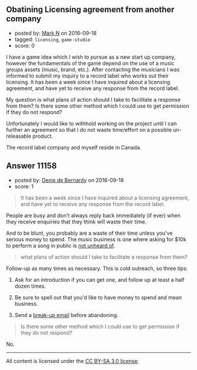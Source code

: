 ## Obatining Licensing agreement from another company

- posted by: [Mark N](https://stackexchange.com/users/4800590/mark-n) on 2016-09-18
- tagged: `licensing`, `game-studio`
- score: 0

I have a game idea which I wish to pursue as a new start up company, however the fundamentals of the game depend on the use of a music groups assets (music, brand, etc.). After contacting the musicians I was informed to submit my inquiry to a record label who works out their licensing.
It has been a week since I have inquired about a licensing agreement, and have yet to receive any response from the record label. 

My question is what plans of action should I take to facilitate a response from them? Is there some other method which I could use to get permission if they do not respond?

Unfortunately I would like to withhold working on the project until I can further an agreement so that I do not waste time/effort on a possible un-releasable product.

The record label company and myself reside in Canada.


## Answer 11158

- posted by: [Denis de Bernardy](https://stackexchange.com/users/182468/denis-de-bernardy) on 2016-09-18
- score: 1

> It has been a week since I have inquired about a licensing agreement, and have yet to receive any response from the record label.

People are busy and don't always reply back immediately (if ever) when they receive enquiries that they think will waste their time.

And to be blunt, you probably are a waste of their time unless you've serious money to spend. The music business is one where asking for $10k to perform a song in public is [not unheard of](https://en.wikipedia.org/wiki/Happy_Birthday_to_You#Public_performances).

> what plans of action should I take to facilitate a response from them?

Follow-up as many times as necessary. This is cold outreach, so three tips:

1. Ask for an introduction if you can get one, and follow up at least a half dozen times.

2. Be sure to spell out that you'd like to have money to spend and mean business.

3. Send a [break-up email](http://blog.close.io/the-breakup-email) before abandoning.

> Is there some other method which I could use to get permission if they do not respond?

No.



---

All content is licensed under the [CC BY-SA 3.0 license](https://creativecommons.org/licenses/by-sa/3.0/).

